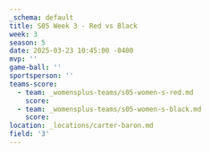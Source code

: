 ```yaml
---
_schema: default
title: S05 Week 3 - Red vs Black
week: 3
season: 5
date: 2025-03-23 10:45:00 -0400
mvp: ''
game-ball: ''
sportsperson: ''
teams-score:
  - team: _womensplus-teams/s05-women-s-red.md
    score:
  - team: _womensplus-teams/s05-women-s-black.md
    score:
location: _locations/carter-baron.md
field: '3'
---
```

